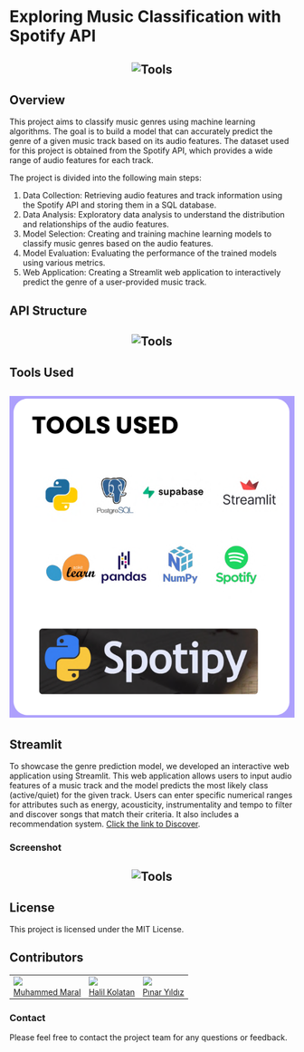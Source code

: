 # Exploring Music Classification with Spotify API

<h2 align="center">
  <img src="https://github.com/hkolatan/Exploring_Music_Classification_with_Spotify_API/blob/main/Presentation/Cover.png" alt="Tools" width="600px" />
  <br>
</h2>


## Overview

This project aims to classify music genres using machine learning algorithms. The goal is to build a model that can accurately predict the genre of a given music track based on its audio features. The dataset used for this project is obtained from the Spotify API, which provides a wide range of audio features for each track.

The project is divided into the following main steps:
1. Data Collection: Retrieving audio features and track information using the Spotify API and storing them in a SQL database.
2. Data Analysis: Exploratory data analysis to understand the distribution and relationships of the audio features.
3. Model Selection: Creating and training machine learning models to classify music genres based on the audio features.
4. Model Evaluation: Evaluating the performance of the trained models using various metrics.
5. Web Application: Creating a Streamlit web application to interactively predict the genre of a user-provided music track.


## API Structure
<h2 align="center">
  <img src="https://github.com/hkolatan/Exploring_Music_Classification_with_Spotify_API/blob/main/img/API_Structure.png" alt="Tools" width="600px" />
  <br>
</h2>

## Tools Used

<h2 align="center">
  <img src="https://github.com/hkolatan/DS_Bootcamp_Spotify_API_Classification/blob/main/img/Used_Tools.PNG" alt="Tools" width="600px" />
  <br>
</h2>

## Streamlit

To showcase the genre prediction model, we developed an interactive web application using Streamlit. This web application allows users to input audio features of a music track and the model predicts the most likely class (active/quiet) for the given track. Users can enter specific numerical ranges for attributes such as energy, acousticity, instrumentality and tempo to filter and discover songs that match their criteria. It also includes a recommendation system. [Click the link to Discover](https://spotify-mood.streamlit.app/).


### Screenshot

<h2 align="center">
  <img src="https://github.com/hkolatan/Exploring_Music_Classification_with_Spotify_API/blob/main/spotify-streamlit/Streamlit_app.png" alt="Tools" width="600px" />
  <br>
</h2>

## License
This project is licensed under the MIT License.


## Contributors
<table style="table-layout: fixed; width: 100%;">
  <tr>
    <td>
      <div>
        <a href="https://www.linkedin.com/in/muhammedmaral/"><img src="https://avatars.githubusercontent.com/u/78436518?v=4" width=150></a>
      </div>
      <a href="https://www.linkedin.com/in/muhammedmaral/"> Muhammed Maral </a>
    </td>
     <td>
      <div>
        <a href="https://github.com/hkolatan"><img src="https://avatars.githubusercontent.com/u/85988507?s=400&u=35029c900a7a6b10fc244a4f9f7df8252778360c&v=4" width=150></a>
      </div>
      <a href="https://github.com/hkolatan"> Halil Kolatan </a>
    </td>
    <td>
      <div>
        <a href="https://github.com/pinaryildiz"><img src="https://avatars.githubusercontent.com/u/123452298?v=4" width=150></a>
      </div>
      <a href="https://github.com/pinaryildiz"> Pınar Yıldız </a>
    </td>     
</table>

### Contact
Please feel free to contact the project team for any questions or feedback.
